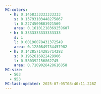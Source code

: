 ```yaml
---
MC-colors:
  - h: 0.1458333333333333
    s: 0.13793103448275867
    l: 0.2274509803921569
    area: 0.16101218369259607
  - h: 0.3333333333333333
    s: 1
    l: 0.00196078431372549
    area: 0.1280849734457982
  - h: 0.14285714285714282
    s: 0.1962616822429906
    l: 0.580392156862745
    area: 0.7109028428616058
MC-size:
  - 563
  - 953
MC-last-updated: 2025-07-05T08:40:11.228Z
---
```

